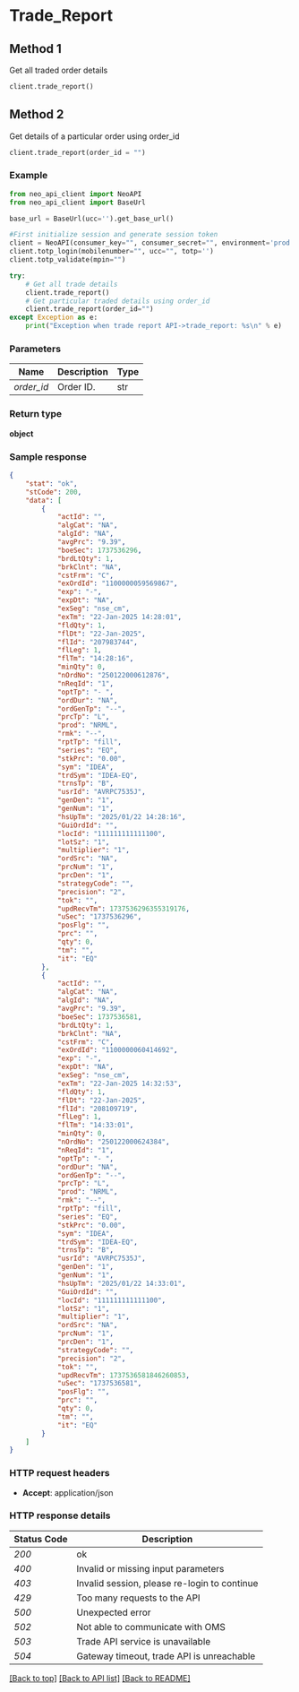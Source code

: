 # **Trade_Report**

## Method 1
Get all traded order details
```python
client.trade_report()
```

## Method 2
Get details of a particular order using order_id
```python
client.trade_report(order_id = "")
```

### Example

```python
from neo_api_client import NeoAPI
from neo_api_client import BaseUrl

base_url = BaseUrl(ucc='').get_base_url()

#First initialize session and generate session token
client = NeoAPI(consumer_key="", consumer_secret="", environment='prod', access_token=None, neo_fin_key=None, base_url=base_url)
client.totp_login(mobilenumber="", ucc="", totp='')
client.totp_validate(mpin="")

try:
    # Get all trade details
    client.trade_report()
    # Get particular traded details using order_id
    client.trade_report(order_id="")    
except Exception as e:
    print("Exception when trade report API->trade_report: %s\n" % e)
```

### Parameters
| Name        | Description | Type  |
|-------------|-------|-------------|
| *order_id*  | Order ID.   | str   |
### Return type

**object**

### Sample response

```json
{
    "stat": "ok",
    "stCode": 200,
    "data": [
        {
            "actId": "",
            "algCat": "NA",
            "algId": "NA",
            "avgPrc": "9.39",
            "boeSec": 1737536296,
            "brdLtQty": 1,
            "brkClnt": "NA",
            "cstFrm": "C",
            "exOrdId": "1100000059569867",
            "exp": "-",
            "expDt": "NA",
            "exSeg": "nse_cm",
            "exTm": "22-Jan-2025 14:28:01",
            "fldQty": 1,
            "flDt": "22-Jan-2025",
            "flId": "207983744",
            "flLeg": 1,
            "flTm": "14:28:16",
            "minQty": 0,
            "nOrdNo": "250122000612876",
            "nReqId": "1",
            "optTp": "- ",
            "ordDur": "NA",
            "ordGenTp": "--",
            "prcTp": "L",
            "prod": "NRML",
            "rmk": "--",
            "rptTp": "fill",
            "series": "EQ",
            "stkPrc": "0.00",
            "sym": "IDEA",
            "trdSym": "IDEA-EQ",
            "trnsTp": "B",
            "usrId": "AVRPC7535J",
            "genDen": "1",
            "genNum": "1",
            "hsUpTm": "2025/01/22 14:28:16",
            "GuiOrdId": "",
            "locId": "111111111111100",
            "lotSz": "1",
            "multiplier": "1",
            "ordSrc": "NA",
            "prcNum": "1",
            "prcDen": "1",
            "strategyCode": "",
            "precision": "2",
            "tok": "",
            "updRecvTm": 1737536296355319176,
            "uSec": "1737536296",
            "posFlg": "",
            "prc": "",
            "qty": 0,
            "tm": "",
            "it": "EQ"
        },
        {
            "actId": "",
            "algCat": "NA",
            "algId": "NA",
            "avgPrc": "9.39",
            "boeSec": 1737536581,
            "brdLtQty": 1,
            "brkClnt": "NA",
            "cstFrm": "C",
            "exOrdId": "1100000060414692",
            "exp": "-",
            "expDt": "NA",
            "exSeg": "nse_cm",
            "exTm": "22-Jan-2025 14:32:53",
            "fldQty": 1,
            "flDt": "22-Jan-2025",
            "flId": "208109719",
            "flLeg": 1,
            "flTm": "14:33:01",
            "minQty": 0,
            "nOrdNo": "250122000624384",
            "nReqId": "1",
            "optTp": "- ",
            "ordDur": "NA",
            "ordGenTp": "--",
            "prcTp": "L",
            "prod": "NRML",
            "rmk": "--",
            "rptTp": "fill",
            "series": "EQ",
            "stkPrc": "0.00",
            "sym": "IDEA",
            "trdSym": "IDEA-EQ",
            "trnsTp": "B",
            "usrId": "AVRPC7535J",
            "genDen": "1",
            "genNum": "1",
            "hsUpTm": "2025/01/22 14:33:01",
            "GuiOrdId": "",
            "locId": "111111111111100",
            "lotSz": "1",
            "multiplier": "1",
            "ordSrc": "NA",
            "prcNum": "1",
            "prcDen": "1",
            "strategyCode": "",
            "precision": "2",
            "tok": "",
            "updRecvTm": 1737536581846260853,
            "uSec": "1737536581",
            "posFlg": "",
            "prc": "",
            "qty": 0,
            "tm": "",
            "it": "EQ"
        }
    ]
}
```

### HTTP request headers

 - **Accept**: application/json

### HTTP response details
| Status Code | Description                                  |
|-------------|----------------------------------------------|
| *200*       | ok                                           |
| *400*       | Invalid or missing input parameters          |
| *403*       | Invalid session, please re-login to continue |
| *429*       | Too many requests to the API                 |
| *500*       | Unexpected error                             |
| *502*       | Not able to communicate with OMS             |
| *503*       | Trade API service is unavailable             |
| *504*       | Gateway timeout, trade API is unreachable    | 

[[Back to top]](#) [[Back to API list]](../README.md#documentation-for-api-endpoints)  [[Back to README]](../README.md)
